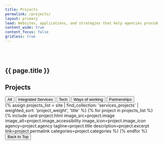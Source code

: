 ```yaml
---
title: Projects
permalink: /projects/
layout: primary
lead: Websites, applications, and strategies that help agencies provide excellent value to the public.
content_wide: true
content_focus: false
gridless: true
---
```


<section class="background-medium project">
  <div class="nz-grid-full nz-flex banner">
    <div class="nz-grid nz-width-one-whole hero-callout-full hero-callout-no_button">
      <h1 class="page-title" style="padding-top: 3rem">
        {{ page.title }}
      </h1>
    </div>
  </div>
</section>

<section class="nz-section">
  <div class="nz-grid">
    <div class="nz-width-two-thirds">
      <h1>Projects</h1>
     <!-- <a href="/sil-glossary">Glossary of Terms</a> -->
    </div>
  </div>
  
  <div class="nz-grid">
    <button class="categories-button-clear filter-button active-filter">All</button>
    <button class="categories-button filter-button" data-category="integrated-services">Integrated Services</button>
    <button class="categories-button filter-button" data-category="tech">Tech</button>
    <button class="categories-button filter-button" data-category="ways-of-working">Ways of working</button>
    <button class="categories-button filter-button" data-category="partnerships">Partnerships</button>
  </div>

  <div class="child-page-listing-projects nz-grid-full">
    <section class="nz-section">
      <div class="nz-section-bottom">
        <div class="projects-grid">
          {% assign projects_list = site | find_collection: 'services_projects' | weighted_sort: 'project_weight', 'title' %}
          {% for project in projects_list %}
            {% include card-project.html
            image_src=project.image
            image_alt=project.image_accessibility
            image_icon=project.image_icon
            agency=project.agency
            tagline=project.title
            description=project.excerpt
            link=project.permalink
            categories=project.categories
            %}
          {% endfor %}
          <button id="scrollToTopBtn" title="Go to top">Back to Top</button>
        </div>
      </div>
    </section>
  </div>
</section>
